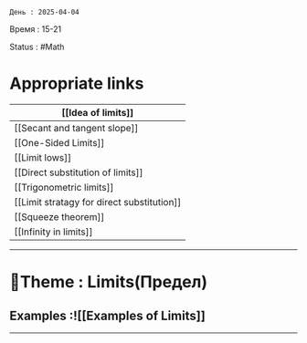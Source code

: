 	День : 2025-04-04 
Время : 15-21

Status : #Math  


# Appropriate links


| [[Idea of limits]]                         |
| ------------------------------------------ |
| [[Secant and tangent slope]]               |
| [[One-Sided Limits]]                       |
| [[Limit lows]]                             |
| [[Direct substitution of limits]]          |
| [[Trigonometric limits]]                   |
| [[Limit stratagy for direct substitution]] |
| [[Squeeze theorem]]                        |
| [[Infinity in limits]]                     |


---

# 📏Theme : Limits(Предел)



## Examples :![[Examples of Limits]] 


---
